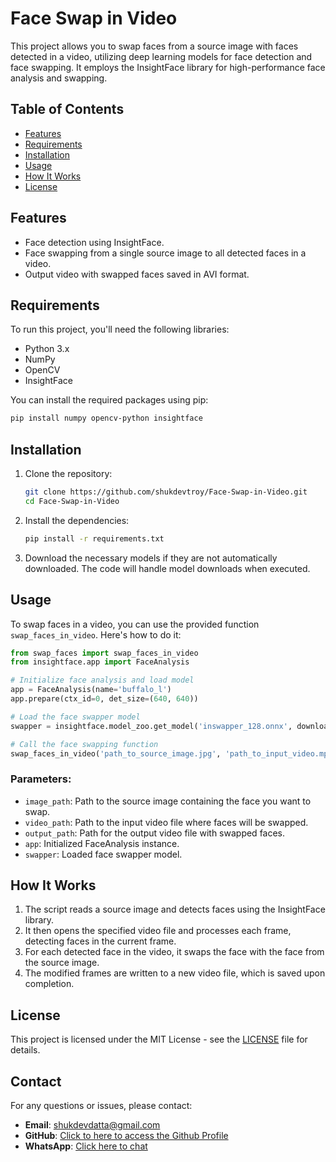 # Face Swap in Video

This project allows you to swap faces from a source image with faces detected in a video, utilizing deep learning models for face detection and face swapping. It employs the InsightFace library for high-performance face analysis and swapping.

## Table of Contents

- [Features](#features)
- [Requirements](#requirements)
- [Installation](#installation)
- [Usage](#usage)
- [How It Works](#how-it-works)
- [License](#license)

## Features

- Face detection using InsightFace.
- Face swapping from a single source image to all detected faces in a video.
- Output video with swapped faces saved in AVI format.

## Requirements

To run this project, you'll need the following libraries:

- Python 3.x
- NumPy
- OpenCV
- InsightFace

You can install the required packages using pip:

```bash
pip install numpy opencv-python insightface
```

## Installation

1. Clone the repository:

   ```bash
   git clone https://github.com/shukdevtroy/Face-Swap-in-Video.git
   cd Face-Swap-in-Video
   ```

2. Install the dependencies:

   ```bash
   pip install -r requirements.txt
   ```

3. Download the necessary models if they are not automatically downloaded. The code will handle model downloads when executed.

## Usage

To swap faces in a video, you can use the provided function `swap_faces_in_video`. Here's how to do it:

```python
from swap_faces import swap_faces_in_video
from insightface.app import FaceAnalysis

# Initialize face analysis and load model
app = FaceAnalysis(name='buffalo_l')
app.prepare(ctx_id=0, det_size=(640, 640))

# Load the face swapper model
swapper = insightface.model_zoo.get_model('inswapper_128.onnx', download=False, download_zip=False)

# Call the face swapping function
swap_faces_in_video('path_to_source_image.jpg', 'path_to_input_video.mp4', 'path_to_output_video.avi', app, swapper)
```

### Parameters:

- `image_path`: Path to the source image containing the face you want to swap.
- `video_path`: Path to the input video file where faces will be swapped.
- `output_path`: Path for the output video file with swapped faces.
- `app`: Initialized FaceAnalysis instance.
- `swapper`: Loaded face swapper model.

## How It Works

1. The script reads a source image and detects faces using the InsightFace library.
2. It then opens the specified video file and processes each frame, detecting faces in the current frame.
3. For each detected face in the video, it swaps the face with the face from the source image.
4. The modified frames are written to a new video file, which is saved upon completion.

## License

This project is licensed under the MIT License - see the [LICENSE](LICENSE) file for details.

## Contact

For any questions or issues, please contact:

- **Email**: shukdevdatta@gmail.com
- **GitHub**: [Click to here to access the Github Profile](https://github.com/shukdevtroy)
- **WhatsApp**: [Click here to chat](https://wa.me/+8801719296601)

